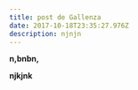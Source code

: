 ```yaml
---
title: post de Gallenza
date: 2017-10-18T23:35:27.976Z
description: njnjn
---
```

**n,bnbn,**

**njkjnk**
